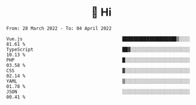 <h1 align="center">👋 Hi</h1>
<!-- <h3 align="center">An enthusiastic frontend developer</h3> -->

<!--START_SECTION:waka-->

```text
From: 28 March 2022 - To: 04 April 2022

Vue.js                                     ████████████████████▒░░░░   81.61 %
TypeScript                                 ██▓░░░░░░░░░░░░░░░░░░░░░░   10.13 %
PHP                                        █░░░░░░░░░░░░░░░░░░░░░░░░   03.58 %
CSS                                        ▓░░░░░░░░░░░░░░░░░░░░░░░░   02.14 %
YAML                                       ▒░░░░░░░░░░░░░░░░░░░░░░░░   01.78 %
JSON                                       ░░░░░░░░░░░░░░░░░░░░░░░░░   00.41 %
```

<!--END_SECTION:waka-->
